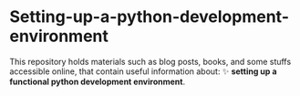# Setting-up-a-python-development-environment
This repository holds materials such as blog posts, books, and some stuffs accessible online,
that contain useful information about: :sparkles: __setting up a functional python development environment__.

